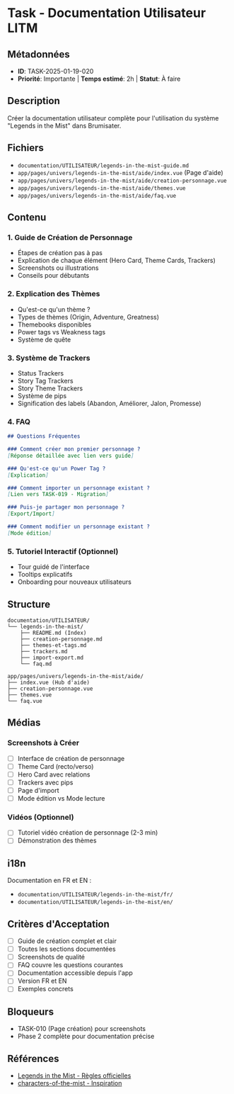 # Task - Documentation Utilisateur LITM

## Métadonnées
- **ID**: TASK-2025-01-19-020
- **Priorité**: Importante | **Temps estimé**: 2h | **Statut**: À faire

## Description
Créer la documentation utilisateur complète pour l'utilisation du système "Legends in the Mist" dans Brumisater.

## Fichiers
- `documentation/UTILISATEUR/legends-in-the-mist-guide.md`
- `app/pages/univers/legends-in-the-mist/aide/index.vue` (Page d'aide)
- `app/pages/univers/legends-in-the-mist/aide/creation-personnage.vue`
- `app/pages/univers/legends-in-the-mist/aide/themes.vue`
- `app/pages/univers/legends-in-the-mist/aide/faq.vue`

## Contenu

### 1. Guide de Création de Personnage
- Étapes de création pas à pas
- Explication de chaque élément (Hero Card, Theme Cards, Trackers)
- Screenshots ou illustrations
- Conseils pour débutants

### 2. Explication des Thèmes
- Qu'est-ce qu'un thème ?
- Types de thèmes (Origin, Adventure, Greatness)
- Themebooks disponibles
- Power tags vs Weakness tags
- Système de quête

### 3. Système de Trackers
- Status Trackers
- Story Tag Trackers
- Story Theme Trackers
- Système de pips
- Signification des labels (Abandon, Améliorer, Jalon, Promesse)

### 4. FAQ
```markdown
## Questions Fréquentes

### Comment créer mon premier personnage ?
[Réponse détaillée avec lien vers guide]

### Qu'est-ce qu'un Power Tag ?
[Explication]

### Comment importer un personnage existant ?
[Lien vers TASK-019 - Migration]

### Puis-je partager mon personnage ?
[Export/Import]

### Comment modifier un personnage existant ?
[Mode édition]
```

### 5. Tutoriel Interactif (Optionnel)
- Tour guidé de l'interface
- Tooltips explicatifs
- Onboarding pour nouveaux utilisateurs

## Structure

```
documentation/UTILISATEUR/
└── legends-in-the-mist/
    ├── README.md (Index)
    ├── creation-personnage.md
    ├── themes-et-tags.md
    ├── trackers.md
    ├── import-export.md
    └── faq.md

app/pages/univers/legends-in-the-mist/aide/
├── index.vue (Hub d'aide)
├── creation-personnage.vue
├── themes.vue
└── faq.vue
```

## Médias

### Screenshots à Créer
- [ ] Interface de création de personnage
- [ ] Theme Card (recto/verso)
- [ ] Hero Card avec relations
- [ ] Trackers avec pips
- [ ] Page d'import
- [ ] Mode édition vs Mode lecture

### Vidéos (Optionnel)
- [ ] Tutoriel vidéo création de personnage (2-3 min)
- [ ] Démonstration des thèmes

## i18n

Documentation en FR et EN :
- `documentation/UTILISATEUR/legends-in-the-mist/fr/`
- `documentation/UTILISATEUR/legends-in-the-mist/en/`

## Critères d'Acceptation

- [ ] Guide de création complet et clair
- [ ] Toutes les sections documentées
- [ ] Screenshots de qualité
- [ ] FAQ couvre les questions courantes
- [ ] Documentation accessible depuis l'app
- [ ] Version FR et EN
- [ ] Exemples concrets

## Bloqueurs

- TASK-010 (Page création) pour screenshots
- Phase 2 complète pour documentation précise

## Références

- [Legends in the Mist - Règles officielles](https://cityofmist.co)
- [characters-of-the-mist - Inspiration](https://github.com/Altervayne/characters-of-the-mist)
